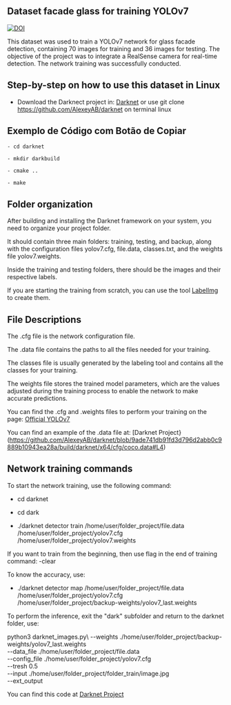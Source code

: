## Dataset facade glass for training YOLOv7

[![DOI](https://zenodo.org/badge/934472178.svg)](https://doi.org/10.5281/zenodo.14910653)

This dataset was used to train a YOLOv7 network for glass facade detection, containing 70 images for training and 36 images for testing. The objective of the project was to integrate a RealSense camera for real-time detection. The network training was successfully conducted.

## Step-by-step on how to use this dataset in Linux

- Download the Darknect project in:  [Darknet](https://github.com/AlexeyAB/darknet) or use git clone https://github.com/AlexeyAB/darknet on terminal linux


<!DOCTYPE html>
<html lang="pt-br">
<head>
    <meta charset="UTF-8">
    <meta name="viewport" content="width=device-width, initial-scale=1.0">
    <title>Exemplo de Copiar Código</title>
</head>
<body>
    <h2>Exemplo de Código com Botão de Copiar</h2>
    
    - cd darknet

    - mkdir darkbuild

    - cmake ..

    - make

</body>
</html>



## Folder organization

After building and installing the Darknet framework on your system, you need to organize your project folder.

It should contain three main folders: training, testing, and backup, along with the configuration files yolov7.cfg, file.data, classes.txt, and the weights file yolov7.weights.

Inside the training and testing folders, there should be the images and their respective labels.

If you are starting the training from scratch, you can use the tool [LabelImg](https://github.com/HumanSignal/labelImg.git) to create them.


## File Descriptions

The .cfg file is the network configuration file.

The .data file contains the paths to all the files needed for your training.

The classes file is usually generated by the labeling tool and contains all the classes for your training.

The weights file stores the trained model parameters, which are the values adjusted during the training process to enable the network to make accurate predictions.

You can find the .cfg and .weights files to perform your training on the page: [Official YOLOv7](https://github.com/pjreddie/darknet/issues/2557)

You can find an example of the .data file at: [Darknet Project}(https://github.com/AlexeyAB/darknet/blob/9ade741db91fd3d796d2abb0c9889b10943ea28a/build/darknet/x64/cfg/coco.data#L4)

## Network training commands

To start the network training, use the following command:

- cd darknet

- cd dark

- ./darknet detector train /home/user/folder_project/file.data /home/user/folder_project/yolov7.cfg /home/user/folder_project/yolov7.weights

If you want to train from the beginning, then use flag in the end of training command: -clear 

To know the accuracy, use:

- ./darknet detector map /home/user/folder_project/file.data /home/user/folder_project/yolov7.cfg /home/user/folder_project/backup-weights/yolov7_last.weights

To perform the inference, exit the "dark" subfolder and return to the darknet folder, use:

python3 darknet_images.py\ 
--weights ./home/user/folder_project/backup-weights/yolov7_last.weights\
--data_file ./home/user/folder_project/file.data\
--config_file ./home/user/folder_project/yolov7.cfg\
--tresh 0.5\
--input ./home/user/folder_project/folder_train/image.jpg\
--ext_output

You can find this code at [Darknet Project](https://github.com/AlexeyAB/darknet/blob/9ade741db91fd3d796d2abb0c9889b10943ea28a/darknet_images.py#L85)

